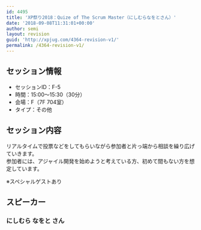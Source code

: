 ```yaml
---
id: 4495
title: 'XP祭り2018：Quize of The Scrum Master（にしむらなをとさん）'
date: '2018-09-08T11:31:01+00:00'
author: semi
layout: revision
guid: 'http://xpjug.com/4364-revision-v1/'
permalink: /4364-revision-v1/
---
```


## セッション情報

- セッションID：F-5
- 時間：15:00～15:30（30分）
- 会場：F（7F 704室）
- タイプ：その他

## セッション内容

リアルタイムで投票などをしてもらいながら参加者と片っ端から相談を繰り広げていきます。  
参加者には、アジャイル開発を始めようと考えている方、初めて間もない方を想定しています。

※スペシャルゲストあり

## スピーカー

### にしむら なをと さん